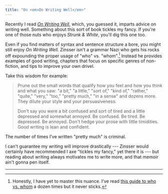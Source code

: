 ```yaml
---
title: "On <em>On Writing Well</em>"
---
```


Recently I read *[On Writing Well](https://www.goodreads.com/book/show/53343.On_Writing_Well)*, which, you guessed it, imparts advice on writing well. Something about this sort of book tickles my fancy. If you're one of those nuts who enjoys *Strunk & White*, you'll dig this one too.

Even if you find matters of syntax and sentence structure a bore, you might still enjoy *On Writing Well*. Zinsser isn't a grammar Nazi who gets his rocks off expounding the proper usage of "who" vs. "whom".[^1] Instead he provides examples of good writing, chapters that focus on specific genres of non-fiction, and tips to improve your own drivel.

Take this wisdom for example:

> Prune out the small words that qualify how you feel and how you think and what you saw: "a bit," "a little," "sort of," "kind of," "rather," "quite," "very," "too," "pretty much," "in a sense" and dozens more. They dilute your style and your persuasiveness.
>
> Don't say you were a bit confused and sort of tired and a little depressed and somewhat annoyed. Be confused. Be tired. Be depressed. Be annoyed. Don't hedge your prose with little timidities. Good writing is lean and confident.

The number of times I've written "pretty much" is criminal.

I can't guarantee my writing will improve drastically --- Zinsser would certainly have recommended I axe "tickles my fancy," yet there it is --- but reading about writing always motivates me to write more, and that memoir ain't gonna pen itself.

---

[^1]: Honestly, I have yet to master this nuance. I've read [this guide to who vs. whom](https://www.quickanddirtytips.com/education/grammar/who-versus-whom) a dozen times but it never sticks.
